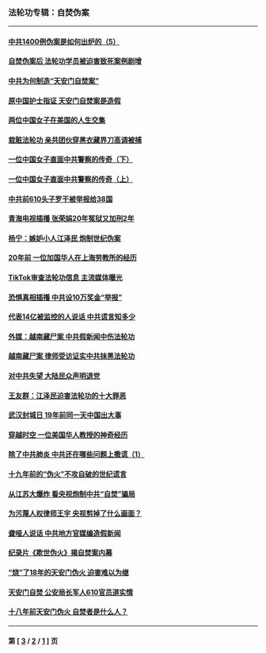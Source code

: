 ### 法轮功专辑：自焚伪案
---
#### [中共1400例伪案是如何出炉的（5）](../../pages/nf5562/n13226831.md?11160430) 
#### [自焚伪案后 法轮功学员被迫害致死案例剧增](../../pages/nf5562/n13190600.md?11160430) 
#### [中共为何制造“天安门自焚案”](../../pages/nf5562/n13183270.md?11160430) 
#### [原中国护士指证 天安门自焚案是造假](../../pages/nf5562/n13172289.md?11160430) 
#### [两位中国女子在美国的人生交集](../../pages/nf5562/n13156138.md?11160430) 
#### [栽赃法轮功 亲共团伙穿黑衣藏界刀高调被捕](../../pages/nf5562/n13073780.md?11160430) 
#### [一位中国女子直面中共警察的传奇（下）](../../pages/nf5562/n12989706.md?11160430) 
#### [一位中国女子直面中共警察的传奇（上）](../../pages/nf5562/n12985072.md?11160430) 
#### [中共前610头子罗干被举报给38国](../../pages/nf5562/n12975419.md?11160430) 
#### [青海电视插播 张荣娟20年冤狱又加刑2年](../../pages/nf5562/n12738166.md?11160430) 
#### [杨宁：嫉妒小人江泽民 炮制世纪伪案](../../pages/nf5562/n12724108.md?11160430) 
#### [20年前 一位加国华人在上海劳教所的经历](../../pages/nf5562/n12707932.md?11160430) 
#### [TikTok审查法轮功信息 主流媒体曝光](../../pages/nf5562/n12362336.md?11160430) 
#### [恐惧真相插播 中共设10万奖金“举报”](../../pages/nf5562/n12306396.md?11160430) 
#### [代表14亿被监控的人说话 中共谎言知多少](../../pages/nf5562/n12297484.md?11160430) 
#### [外媒：越南藏尸案 中共假新闻中伤法轮功](../../pages/nf5562/n12264411.md?11160430) 
#### [越南藏尸案 律师受访证实中共抹黑法轮功](../../pages/nf5562/n12261878.md?11160430) 
#### [对中共失望 大陆民众声明退党](../../pages/nf5562/n12187315.md?11160430) 
#### [王友群：江泽民迫害法轮功的十大罪恶](../../pages/nf5562/n12169074.md?11160430) 
#### [武汉封城日 19年前同一天中国出大事](../../pages/nf5562/n12150901.md?11160430) 
#### [穿越时空  一位美国华人教授的神奇经历](../../pages/nf5562/n12097460.md?11160430) 
#### [除了中共肺炎 中共还在哪些问题上撒谎（1）](../../pages/nf5562/n11955770.md?11160430) 
#### [十九年前的“伪火”不攻自破的世纪谎言](../../pages/nf5562/n11813238.md?11160430) 
#### [从江苏大爆炸 看央视炮制中共“自焚”骗局](../../pages/nf5562/n11140275.md?11160430) 
#### [为污蔑人权律师王宇 央视剪掉了什么画面？](../../pages/nf5562/n11130142.md?11160430) 
#### [聋哑人说话 中共地方官媒编造假新闻](../../pages/nf5562/n11006067.md?11160430) 
#### [纪录片《欺世伪火》揭自焚案内幕](../../pages/nf5562/n11002664.md?11160430) 
#### [“烧”了18年的天安门伪火 迫害难以为继](../../pages/nf5562/n10996660.md?11160430) 
#### [天安门自焚 公安局长军人610官员道实情](../../pages/nf5562/n10997098.md?11160430) 
#### [十八年前天安门伪火 自焚者是什么人？](../../pages/nf5562/n10996556.md?11160430) 

---
#### 第 [ [3](./3.md?11160430) / [2](./2.md?11160430) / [1](./1.md?11160430) ] 页
